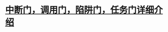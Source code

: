 # [中断门，调用门，陷阱门，任务门详细介绍](https://blog.csdn.net/qq_18811919/article/details/122910856?spm=1001.2101.3001.6661.1&utm_medium=distribute.pc_relevant_t0.none-task-blog-2%7Edefault%7EBlogCommendFromBaidu%7ERate-1-122910856-blog-9857553.pc_relevant_multi_platform_whitelistv3&depth_1-utm_source=distribute.pc_relevant_t0.none-task-blog-2%7Edefault%7EBlogCommendFromBaidu%7ERate-1-122910856-blog-9857553.pc_relevant_multi_platform_whitelistv3&utm_relevant_index=1)